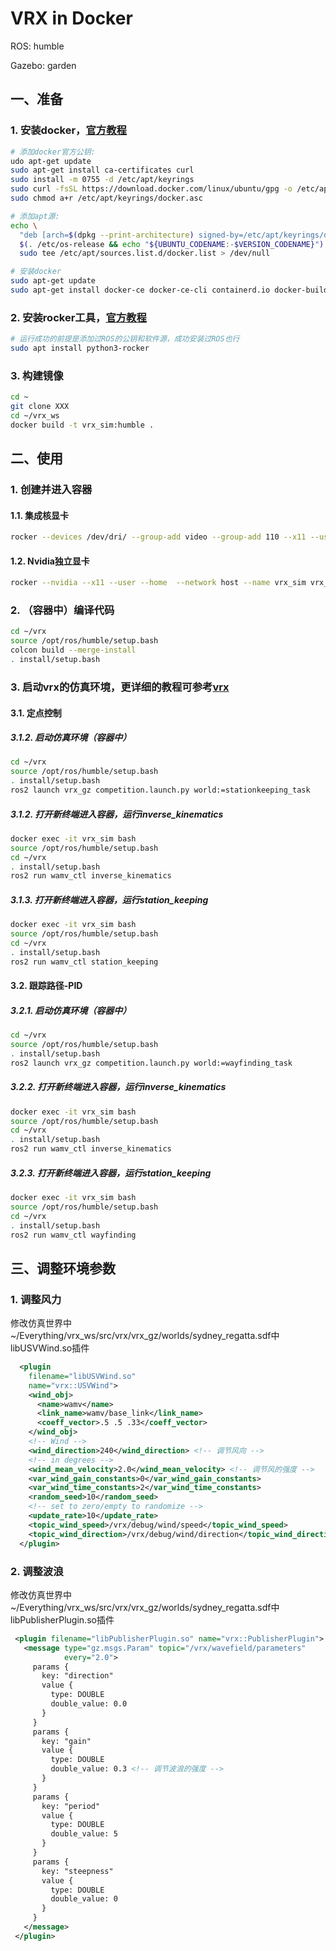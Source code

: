 # VRX in Docker

ROS: humble

Gazebo: garden

## 一、准备

### 1. 安装docker，[官方教程](https://docs.docker.com/engine/install/ubuntu/)

```bash
# 添加docker官方公钥:
udo apt-get update
sudo apt-get install ca-certificates curl
sudo install -m 0755 -d /etc/apt/keyrings
sudo curl -fsSL https://download.docker.com/linux/ubuntu/gpg -o /etc/apt/keyrings/docker.asc
sudo chmod a+r /etc/apt/keyrings/docker.asc

# 添加apt源:
echo \
  "deb [arch=$(dpkg --print-architecture) signed-by=/etc/apt/keyrings/docker.asc] https://download.docker.com/linux/ubuntu \
  $(. /etc/os-release && echo "${UBUNTU_CODENAME:-$VERSION_CODENAME}") stable" | \
  sudo tee /etc/apt/sources.list.d/docker.list > /dev/null

# 安装docker
sudo apt-get update
sudo apt-get install docker-ce docker-ce-cli containerd.io docker-buildx-plugin docker-compose-plugin
```

### 2. 安装rocker工具，[官方教程](https://github.com/HonuRobotics/dockwater/wiki/Install-Dependencies#step-3-install-rocker)

```bash
# 运行成功的前提是添加过ROS的公钥和软件源，成功安装过ROS也行
sudo apt install python3-rocker 
```

### 3. 构建镜像

```bash
cd ~
git clone XXX 
cd ~/vrx_ws
docker build -t vrx_sim:humble .
```

## 二、使用

### 1. 创建并进入容器

#### 1.1. 集成核显卡

```bash
rocker --devices /dev/dri/ --group-add video --group-add 110 --x11 --user --home  --network host --name vrx_sim vrx_sim:humble bash
```

#### 1.2. Nvidia独立显卡

```bash
rocker --nvidia --x11 --user --home  --network host --name vrx_sim vrx_sim:humble bash
```

### 2. （容器中）编译代码

```bash
cd ~/vrx
source /opt/ros/humble/setup.bash
colcon build --merge-install
. install/setup.bash
```

### 3. 启动vrx的仿真环境，更详细的教程可参考[vrx](https://github.com/osrf/vrx/wiki/tutorials)

#### 3.1. 定点控制

##### 3.1.2. 启动仿真环境（容器中）

```bash
cd ~/vrx
source /opt/ros/humble/setup.bash
. install/setup.bash
ros2 launch vrx_gz competition.launch.py world:=stationkeeping_task
```

##### 3.1.2. 打开新终端进入容器，运行inverse_kinematics

```bash
docker exec -it vrx_sim bash
source /opt/ros/humble/setup.bash
cd ~/vrx
. install/setup.bash
ros2 run wamv_ctl inverse_kinematics
```

##### 3.1.3. 打开新终端进入容器，运行station_keeping

```bash
docker exec -it vrx_sim bash
source /opt/ros/humble/setup.bash
cd ~/vrx
. install/setup.bash
ros2 run wamv_ctl station_keeping
```

#### 3.2. 跟踪路径-PID

##### 3.2.1. 启动仿真环境（容器中）

```bash
cd ~/vrx
source /opt/ros/humble/setup.bash
. install/setup.bash
ros2 launch vrx_gz competition.launch.py world:=wayfinding_task
```

##### 3.2.2. 打开新终端进入容器，运行inverse_kinematics

```bash
docker exec -it vrx_sim bash
source /opt/ros/humble/setup.bash
cd ~/vrx
. install/setup.bash
ros2 run wamv_ctl inverse_kinematics
```

##### 3.2.3. 打开新终端进入容器，运行station_keeping

```bash
docker exec -it vrx_sim bash
source /opt/ros/humble/setup.bash
cd ~/vrx
. install/setup.bash
ros2 run wamv_ctl wayfinding
```

## 三、调整环境参数

### 1. 调整风力

修改仿真世界中~/Everything/vrx_ws/src/vrx/vrx_gz/worlds/sydney_regatta.sdf中libUSVWind.so插件

```xml
  <plugin
    filename="libUSVWind.so"
    name="vrx::USVWind">
    <wind_obj>
      <name>wamv</name>
      <link_name>wamv/base_link</link_name>
      <coeff_vector>.5 .5 .33</coeff_vector>
    </wind_obj>
    <!-- Wind -->
    <wind_direction>240</wind_direction> <!-- 调节风向 -->
    <!-- in degrees -->
    <wind_mean_velocity>2.0</wind_mean_velocity> <!-- 调节风的强度 -->
    <var_wind_gain_constants>0</var_wind_gain_constants>
    <var_wind_time_constants>2</var_wind_time_constants>
    <random_seed>10</random_seed>
    <!-- set to zero/empty to randomize -->
    <update_rate>10</update_rate>
    <topic_wind_speed>/vrx/debug/wind/speed</topic_wind_speed>
    <topic_wind_direction>/vrx/debug/wind/direction</topic_wind_direction>
  </plugin>
```

### 2. 调整波浪

修改仿真世界中~/Everything/vrx_ws/src/vrx/vrx_gz/worlds/sydney_regatta.sdf中libPublisherPlugin.so插件

```xml
 <plugin filename="libPublisherPlugin.so" name="vrx::PublisherPlugin">
   <message type="gz.msgs.Param" topic="/vrx/wavefield/parameters"
            every="2.0">
     params {
       key: "direction"
       value {
         type: DOUBLE
         double_value: 0.0
       }
     }
     params {
       key: "gain"
       value {
         type: DOUBLE
         double_value: 0.3 <!-- 调节波浪的强度 -->
       }
     }
     params {
       key: "period"
       value {
         type: DOUBLE
         double_value: 5
       }
     }
     params {
       key: "steepness"
       value {
         type: DOUBLE
         double_value: 0
       }
     }
   </message>
 </plugin>
```

